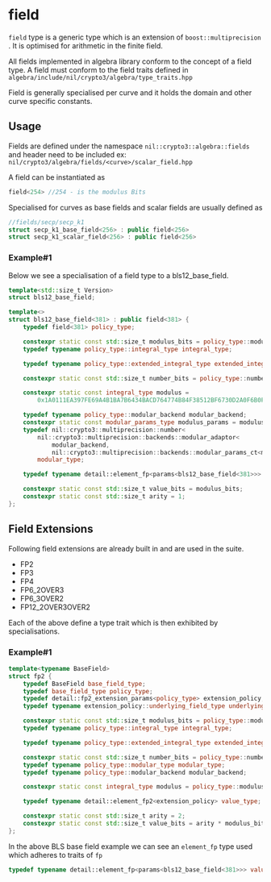 # field

`field` type is a generic type which is an extension of `boost::multiprecision` . It is optimised for arithmetic in the finite field.

All fields implemented in algebra library conform to the concept of a field type. A field must conform to the field traits defined in `algebra/include/nil/crypto3/algebra/type_traits.hpp`

Field is generally specialised per curve and it holds the domain and other curve specific constants.

## Usage

Fields are defined under the namespace `nil::crypto3::algebra::fields` and header need to be included ex: `nil/crypto3/algebra/fields/<curve>/scalar_field.hpp`

A field can be instantiated as

```cpp
field<254> //254 - is the modulus Bits
```

Specialised for curves as base fields and scalar fields are usually defined as

```cpp
//fields/secp/secp_k1
struct secp_k1_base_field<256> : public field<256>
struct secp_k1_scalar_field<256> : public field<256>
```

### Example#1

Below we see a specialisation of a field type to a bls12\_base\_field.

```cpp
template<std::size_t Version>
struct bls12_base_field;

template<>
struct bls12_base_field<381> : public field<381> {
	typedef field<381> policy_type;

	constexpr static const std::size_t modulus_bits = policy_type::modulus_bits;
	typedef typename policy_type::integral_type integral_type;

	typedef typename policy_type::extended_integral_type extended_integral_type;

	constexpr static const std::size_t number_bits = policy_type::number_bits;

	constexpr static const integral_type modulus =
		0x1A0111EA397FE69A4B1BA7B6434BACD764774B84F38512BF6730D2A0F6B0F6241EABFFFEB153FFFFB9FEFFFFFFFFAAAB_cppui381;

	typedef typename policy_type::modular_backend modular_backend;
	constexpr static const modular_params_type modulus_params = modulus;
	typedef nil::crypto3::multiprecision::number<
		nil::crypto3::multiprecision::backends::modular_adaptor<
			modular_backend,
			nil::crypto3::multiprecision::backends::modular_params_ct<modular_backend, modulus_params>>>
		modular_type;

	typedef typename detail::element_fp<params<bls12_base_field<381>>> value_type;

	constexpr static const std::size_t value_bits = modulus_bits;
	constexpr static const std::size_t arity = 1;
};
```

## Field Extensions

Following field extensions are already built in and are used in the suite.

* FP2
* FP3
* FP4
* FP6\_2OVER3
* FP6\_3OVER2
* FP12\_2OVER3OVER2

Each of the above define a type trait which is then exhibited by specialisations.

### Example#1

```cpp
template<typename BaseField>
struct fp2 {
	typedef BaseField base_field_type;
	typedef base_field_type policy_type;
	typedef detail::fp2_extension_params<policy_type> extension_policy;
	typedef typename extension_policy::underlying_field_type underlying_field_type;

	constexpr static const std::size_t modulus_bits = policy_type::modulus_bits;
	typedef typename policy_type::integral_type integral_type;

	typedef typename policy_type::extended_integral_type extended_integral_type;

	constexpr static const std::size_t number_bits = policy_type::number_bits;
	typedef typename policy_type::modular_type modular_type;
	typedef typename policy_type::modular_backend modular_backend;

	constexpr static const integral_type modulus = policy_type::modulus;

	typedef typename detail::element_fp2<extension_policy> value_type;

	constexpr static const std::size_t arity = 2;
	constexpr static const std::size_t value_bits = arity * modulus_bits;
};
```

In the above BLS base field example we can see an `element_fp` type used which adheres to traits of `fp`

```cpp
typedef typename detail::element_fp<params<bls12_base_field<381>>> value_type;
```
